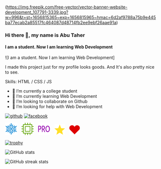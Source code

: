 (https://img.freepik.com/free-vector/vector-banner-website-development_107791-3339.jpg?w=996&t=st=1656815365~exp=1656815965~hmac=6d2af9788a75b9e445ba77ecab2a85517fc464087d48714fb2ee9ebf26aae91a)

### Hi there 👋, my name is Abu Taher
#### I am a student. Now I am learning Web Development
![I am a student. Now I am learning Web Development]

I made this project just for my profile looks goods. And It's also pretty nice to see.

Skills: HTML / CSS / JS

- 🔭 I’m currently a college student 
- 🌱 I’m currently learning Web Development 
- 👯 I’m looking to collaborate on Github 
- 🤔 I’m looking for help with Web Development 


[<img src='https://cdn.jsdelivr.net/npm/simple-icons@3.0.1/icons/github.svg' alt='github' height='40'>](https://github.com/writerabutaher)  [<img src='https://cdn.jsdelivr.net/npm/simple-icons@3.0.1/icons/facebook.svg' alt='facebook' height='40'>](https://www.facebook.com/writerabutaher)  

<a href='https://archiveprogram.github.com/'><img src='https://raw.githubusercontent.com/acervenky/animated-github-badges/master/assets/acbadge.gif' width='40' height='40'></a> <a href='https://docs.github.com/en/developers'><img src='https://raw.githubusercontent.com/acervenky/animated-github-badges/master/assets/devbadge.gif' width='40' height='40'></a> <a href='https://github.com/pricing'><img src='https://raw.githubusercontent.com/acervenky/animated-github-badges/master/assets/pro.gif' width='40' height='40'></a> <a href='https://stars.github.com/'><img src='https://raw.githubusercontent.com/acervenky/animated-github-badges/master/assets/starbadge.gif' width='35' height='35'></a> <a href='https://docs.github.com/en/github/supporting-the-open-source-community-with-github-sponsors'><img src='https://raw.githubusercontent.com/acervenky/animated-github-badges/master/assets/sponsorbadge.gif' width='35' height='35'></a> 

[![trophy](https://github-profile-trophy.vercel.app/?username=writerabutaher)](https://github.com/ryo-ma/github-profile-trophy)

![GitHub stats](https://github-readme-stats.vercel.app/api?username=writerabutaher&show_icons=true)  

![GitHub streak stats](https://github-readme-streak-stats.herokuapp.com/?user=writerabutaher)  

